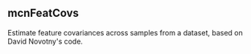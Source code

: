 mcnFeatCovs
---

Estimate feature covariances across samples from a dataset, based on David 
Novotny's code.
